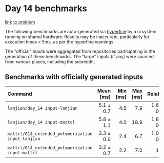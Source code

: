 # Day 14 benchmarks

[link to problem](http://adventofcode.com/2021/day/14)

The following benchmarks are auto-generated via [hyperfine](https://github.com/sharkdp/hyperfine) by a ci system running on shared hardware. Results may be inaccurate, particularly for execution times < 5ms, as per the hyperfine warnings.

The "official" inputs were aggregated from repositories participating in the generation of these benchmarks. The "large" inputs (if any) were sourced from various places, including the subreddit.

## Benchmarks with officially generated inputs
| Command | Mean [ms] | Min [ms] | Max [ms] | Relative |
|:---|---:|---:|---:|---:|
| `lanjian/day_14 input-lanjian` | 5.1 ± 0.7 | 4.0 | 7.9 | 1.60 ± 0.41 |
| `lanjian/day_14 input-mattcl` | 5.8 ± 1.1 | 4.0 | 18.9 | 1.81 ± 0.54 |
| `mattcl/014_extended_polymerization input-lanjian` | 3.3 ± 0.6 | 2.4 | 6.7 | 1.03 ± 0.29 |
| `mattcl/014_extended_polymerization input-mattcl` | 3.2 ± 0.7 | 2.2 | 7.0 | 1.00 |
